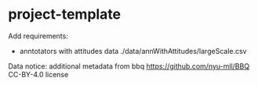 # project-template

Add requirements:
 - anntotators with attitudes data ./data/annWithAttitudes/largeScale.csv



 Data notice:
 additional metadata from bbq https://github.com/nyu-mll/BBQ CC-BY-4.0 license